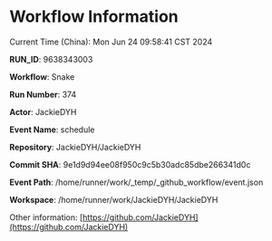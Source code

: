 # Workflow Information

Current Time (China): Mon Jun 24 09:58:41 CST 2024  

**RUN_ID**: 9638343003  

**Workflow**: Snake  

**Run Number**: 374  

**Actor**: JackieDYH  

**Event Name**: schedule  

**Repository**: JackieDYH/JackieDYH  

**Commit SHA**: 9e1d9d94ee08f950c9c5b30adc85dbe266341d0c  

**Event Path**: /home/runner/work/_temp/_github_workflow/event.json  

**Workspace**: /home/runner/work/JackieDYH/JackieDYH  

Other information: [https://github.com/JackieDYH](https://github.com/JackieDYH)
